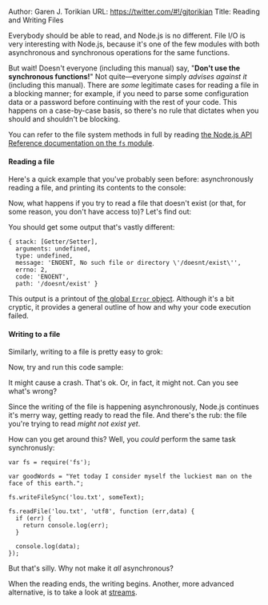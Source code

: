 Author: Garen J. Torikian
URL: https://twitter.com/#!/gjtorikian
Title: Reading and Writing Files

Everybody should be able to read, and Node.js is no different. File I/O is very interesting with Node.js, because it's one of the few modules with both asynchronous and synchronous operations for the same functions.

But wait! Doesn't everyone (including this manual) say, "**Don't use the synchronous functions!**" Not quite—everyone simply _advises against it_ (including this manual). There are _some_ legitimate cases for reading a file in a blocking manner; for example, if you need to parse some configuration data or a password before continuing with the rest of your code. This happens on a case-by-case basis, so there's no rule that dictates when you should and shouldn't be blocking.

You can refer to the file system methods in full by reading [the Node.js API Reference documentation on the `fs` module](../nodejs_ref_guide/fs.html).

#### Reading a file

Here's a quick example that you've probably seen before: asynchronously reading a file, and printing its contents to the console:

<script src='http://snippets.c9.io/github.com/c9/nodemanual.org-examples/nodejs_dev_guide/fs/fs.read.file.1.js?linestart=0&lineend=0&showlines=false' defer='defer'></script>

Now, what happens if you try to read a file that doesn't exist (or that, for some reason, you don't have access to)? Let's find out:

<script src='http://snippets.c9.io/github.com/c9/nodemanual.org-examples/nodejs_dev_guide/fs/fs.read.file.2.js?linestart=0&lineend=0&showlines=false' defer='defer'></script>

You should get some output that's vastly different:

    { stack: [Getter/Setter],
      arguments: undefined,
      type: undefined,
      message: 'ENOENT, No such file or directory \'/doesnt/exist\'',
      errno: 2,
      code: 'ENOENT',
      path: '/doesnt/exist' }

This output is a printout of [the global `Error` object](../js_doc/Error.html). Although it's a bit cryptic, it provides a general outline of how and why your code execution failed.

#### Writing to a file

Similarly, writing to a file is pretty easy to grok:

<script src='http://snippets.c9.io/github.com/c9/nodemanual.org-examples/nodejs_dev_guide/fs/fs.write.file.1.js?linestart=3&lineend=0&showlines=false' defer='defer'></script>

Now, try and run this code sample:

<script src='http://snippets.c9.io/github.com/c9/nodemanual.org-examples/nodejs_dev_guide/fs/fs.read.write.1.js?linestart=3&lineend=0&showlines=false' defer='defer'></script>

It might cause a crash. That's ok. Or, in fact, it might not. Can you see what's wrong?

Since the writing of the file is happening asynchronously, Node.js continues it's merry way, getting ready to read the file. And there's the rub: the file you're trying to read _might not exist yet_. 

How can you get around this? Well, you _could_ perform the same task synchronusly:

	var fs = require('fs');

	var goodWords = "Yet today I consider myself the luckiest man on the face of this earth.";

	fs.writeFileSync('lou.txt', someText);

	fs.readFile('lou.txt', 'utf8', function (err,data) {
	  if (err) {
	    return console.log(err);
	  }
	  
	  console.log(data);
	});

But that's silly. Why not make it _all_ asynchronous?

<script src='http://snippets.c9.io/github.com/c9/nodemanual.org-examples/nodejs_dev_guide/fs/fs.read.write.2.js?linestart=3&lineend=0&showlines=false' defer='defer'></script>

When the reading ends, the writing begins. Another, more advanced alternative, is to take a look at [streams](understanding_streams.html).